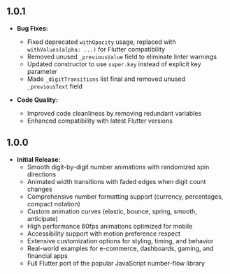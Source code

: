## 1.0.1

- **Bug Fixes:**

  - Fixed deprecated `withOpacity` usage, replaced with `withValues(alpha: ...)` for Flutter compatibility
  - Removed unused `_previousValue` field to eliminate linter warnings
  - Updated constructor to use `super.key` instead of explicit key parameter
  - Made `_digitTransitions` list final and removed unused `_previousText` field

- **Code Quality:**
  - Improved code cleanliness by removing redundant variables
  - Enhanced compatibility with latest Flutter versions

## 1.0.0

- **Initial Release:**
  - Smooth digit-by-digit number animations with randomized spin directions
  - Animated width transitions with faded edges when digit count changes
  - Comprehensive number formatting support (currency, percentages, compact notation)
  - Custom animation curves (elastic, bounce, spring, smooth, anticipate)
  - High performance 60fps animations optimized for mobile
  - Accessibility support with motion preference respect
  - Extensive customization options for styling, timing, and behavior
  - Real-world examples for e-commerce, dashboards, gaming, and financial apps
  - Full Flutter port of the popular JavaScript number-flow library
